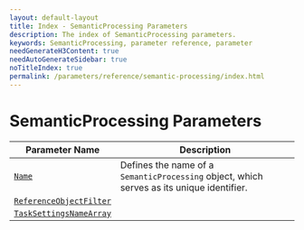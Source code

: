 ```yaml
---
layout: default-layout
title: Index - SemanticProcessing Parameters
description: The index of SemanticProcessing parameters.
keywords: SemanticProcessing, parameter reference, parameter
needGenerateH3Content: true
needAutoGenerateSidebar: true
noTitleIndex: true
permalink: /parameters/reference/semantic-processing/index.html
---
```


# SemanticProcessing Parameters

| Parameter Name | Description |
| -------------- | ----------- |
| [`Name`](name.md) | Defines the name of a `SemanticProcessing` object, which serves as its unique identifier. |
| [`ReferenceObjectFilter`](reference-object-filter.md) |  |
| [`TaskSettingsNameArray`](task-settings-name-array.md) |  |

